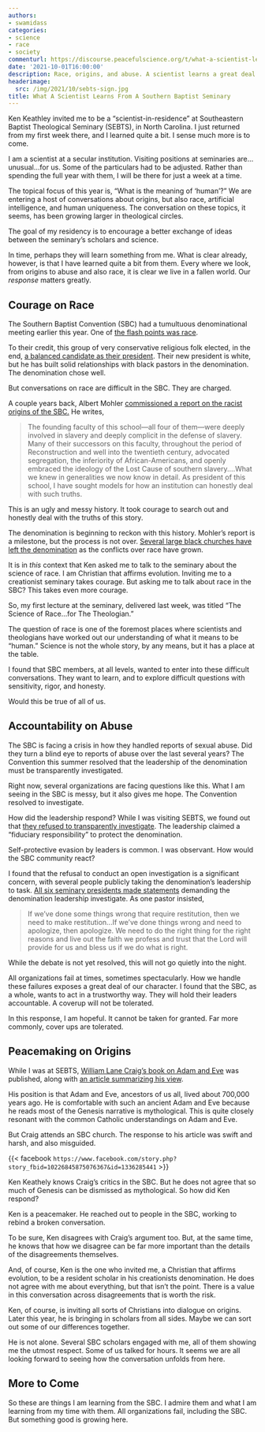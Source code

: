 ```yaml
---
authors:
- swamidass
categories:
- science
- race
- society
commenturl: https://discourse.peacefulscience.org/t/what-a-scientist-learns-from-a-southern-baptist-seminary/14330
date: '2021-10-01T16:00:00'
description: Race, origins, and abuse. A scientist learns a great deal about courage and peacemaking from a week at a Southern Baptist seminary.
headerimage:
  src: /img/2021/10/sebts-sign.jpg
title: What A Scientist Learns From A Southern Baptist Seminary
---
```


Ken Keathley invited me to be a “scientist-in-residence” at Southeastern Baptist Theological Seminary (SEBTS), in North Carolina. I just returned from my first week there, and I learned quite a bit. I sense much more is to come. 

I am a scientist at a secular institution. Visiting positions at seminaries are…unusual…for us. Some of the particulars had to be adjusted. Rather than spending the full year with them, I will be there for just a week at a time.

The topical focus of this year is, “What is the meaning of ‘human’?” We are entering a host of conversations about origins, but also race, artificial intelligence, and human uniqueness.  The conversation on these topics, it seems, has been growing larger in theological circles.


The goal of my residency is to encourage a better exchange of ideas between the seminary’s scholars and science.


In time, perhaps they will learn something from me. What is clear already, however, is that I have learned quite a bit from them. Every where we look, from origins to abuse and also race, it is clear we live in a fallen world. Our *response* matters greatly.


## Courage on Race


The Southern Baptist Convention (SBC) had a tumultuous denominational meeting earlier this year. One of [the flash points was race](https://www.christianitytoday.com/news/2021/june/black-pastor-southern-baptist-naaf-frank-williams-crt-churc.html).


To their credit, this group of very conservative religious folk elected, in the end, [a balanced candidate as their president](https://religionnews.com/2021/06/15/ed-litton-a-pastor-known-for-racial-reconciliation-is-surprise-winner-for-sbc-president/). Their new president is white, but he has built solid relationships with black pastors in the denomination. The denomination chose well.

 

But conversations on race are difficult in the SBC. They are charged.

 

A couple years back, Albert Mohler [commissioned a report on the racist origins of the SBC.](https://www.sbts.edu/southern-project/)  He writes,

> The founding faculty of this school—all four of them—were deeply involved in slavery and deeply complicit in the defense of slavery. Many of their successors on this faculty, throughout the period of Reconstruction and well into the twentieth century, advocated segregation, the inferiority of African-Americans, and openly embraced the ideology of the Lost Cause of southern slavery....What we knew in generalities we now know in detail. As president of this school, I have sought models for how an institution can honestly deal with such truths. 

This is an ugly and messy history. It took courage to search out and honestly deal with the truths of this story.

The denomination is beginning to reckon with this history. Mohler’s report is a milestone, but the process is not over. [Several large black churches have left the denomination](https://www.washingtonpost.com/religion/2020/12/23/black-pastors-break-southern-baptist-critical-race-theory/) as the conflicts over race have grown.


It is in _this_ context that Ken asked me to talk to the seminary about the science of race. I am Christian that affirms evolution. Inviting me to a creationist seminary takes courage. But asking me to talk about race in the SBC? This takes even more courage.

 

So, my first lecture at the seminary, delivered last week, was titled “The Science of Race…for The Theologian.” 


The question of race is one of the foremost places where scientists and theologians have worked out our understanding of what it means to be “human.” Science is not the whole story, by any means, but it has a place at the table. 

I found that SBC members, at all levels,  wanted to enter into these difficult conversations. They want to learn, and to explore difficult questions with sensitivity, rigor, and honesty.

 Would this be true of all of us.


## Accountability on Abuse

 
The SBC is facing a crisis in how they handled reports of sexual abuse. Did they turn a blind eye to reports of abuse over the last several years? The Convention this summer resolved that the leadership of the denomination must be transparently investigated. 

Right now, several organizations are facing questions like this. What I am seeing in the SBC is messy, but it also gives me hope. The Convention resolved to investigate. 

How did the leadership respond? While I was visiting SEBTS, we found out that [they refused to transparently investigate](https://baptistnews.com/article/sbc-executive-committee-declines-for-a-second-time-to-comply-with-will-of-convention-messengers-on-sexual-abuse-investigation/). The leadership claimed a “fiduciary responsibility” to protect the denomination.

Self-protective evasion by leaders is common. I was observant. How would the SBC community react?

I found that the refusal to conduct an open investigation is a significant concern, with several people publicly taking the denomination’s leadership to task. [All six seminary presidents made statements](https://www.washingtonpost.com/religion/southern-baptist-seminary-heads-join-chorus-of-critics-as-leaders-balk-on-abuse-probe/2021/09/30/ee35df0e-2238-11ec-a8d9-0827a2a4b915_story.html) demanding the denomination leadership investigate. As one pastor insisted,

> If we’ve done some things wrong that require restitution, then we need to make restitution...If we’ve done things wrong and need to apologize, then apologize. We need to do the right thing for the right reasons and live out the faith we profess and trust that the Lord will provide for us and bless us if we do what is right.

While the debate is not yet resolved, this will not go quietly into the night.

All organizations fail at times, sometimes spectacularly. How we handle these failures exposes a great deal of our character. I found that the SBC, as a whole, wants to act in a trustworthy way. They will hold their leaders accountable. A coverup will not be tolerated.

In this response, I am hopeful. It cannot be taken for granted. Far more commonly, cover ups are tolerated.


## Peacemaking on Origins

While I was at SEBTS, [William Lane Craig’s book on Adam and Eve](https://www.amazon.com/dp/B08ZSN6BY4) was published, along with [an article summarizing his view](https://www.firstthings.com/article/2021/10/the-historical-adam).  

His position is that Adam and Eve, ancestors of us all, lived about 700,000 years ago. He is comfortable with such an ancient Adam and Eve because he reads most of the Genesis narrative is mythological. This is quite closely resonant with the common Catholic understandings on Adam and Eve.

But Craig attends an SBC church. The response to his article was swift and harsh, and also misguided.

{{< facebook `https://www.facebook.com/story.php?story_fbid=10226845875076367&id=1336285441` >}}

Ken Keathely knows Craig’s critics in the SBC. But he does not agree that so much of Genesis can be dismissed as mythological. So how did Ken respond?

Ken is a peacemaker. He reached out to people in the SBC, working to rebind a broken conversation.

To be sure, Ken disagrees with Craig’s argument too. But, at the same time, he knows that how we disagree can be far more important than the details of the disagreements themselves. 

And, of course, Ken is the one who invited me, a Christian that affirms evolution, to be a resident scholar in his creationists denomination. He does not agree with me about everything, but that isn’t the point. There is a value in this conversation across disagreements that is worth the risk.

Ken, of course, is inviting all sorts of Christians into dialogue on origins. Later this year, he is bringing in scholars from all sides. Maybe we can sort out some of our differences together.

He is not alone. Several SBC scholars engaged with me, all of them showing me the utmost respect. Some of us talked for hours. It seems we are all looking forward to seeing how the conversation unfolds from here.

## More to Come


So these are things I am learning from the SBC. I admire them and what I am learning from my time with them. All organizations fail, including the SBC. But something good is growing here.  

